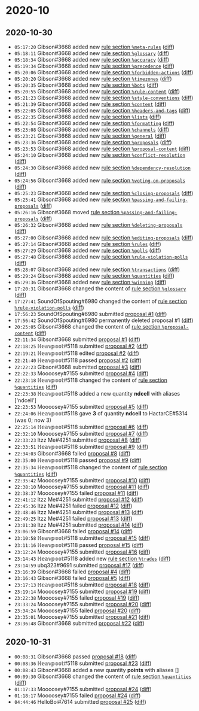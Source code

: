 # 2020-10

## 2020-10-30

* `05:17:20` Gibson#3668 added new [rule section `%meta-rules`](../rules.md#meta-rules) ([diff](https://github.com/Quonauts/Quonauts-11/commit/2ccdef32bcf4daf7c29b8c14826519587905d054))
* `05:18:11` Gibson#3668 added new [rule section `%glossary`](../rules.md#glossary) ([diff](https://github.com/Quonauts/Quonauts-11/commit/76473836b902ed77fbd138cfbb47fea11dd67af1))
* `05:18:34` Gibson#3668 added new [rule section `%accuracy`](../rules.md#accuracy) ([diff](https://github.com/Quonauts/Quonauts-11/commit/aa4c3c3965e6f837b91e81dab437c651d17cb9b2))
* `05:19:34` Gibson#3668 added new [rule section `%precedence`](../rules.md#precedence) ([diff](https://github.com/Quonauts/Quonauts-11/commit/f86868172f689d21f8e0aef87764b3b0cf3118ad))
* `05:20:06` Gibson#3668 added new [rule section `%forbidden-actions`](../rules.md#forbidden-actions) ([diff](https://github.com/Quonauts/Quonauts-11/commit/747bf31d52b9e51748ecdbed84c772da3c404938))
* `05:20:20` Gibson#3668 added new [rule section `%timezones`](../rules.md#timezones) ([diff](https://github.com/Quonauts/Quonauts-11/commit/f621be3d2e571219ca8128fd8b02f33793a87d73))
* `05:20:35` Gibson#3668 added new [rule section `%bots`](../rules.md#bots) ([diff](https://github.com/Quonauts/Quonauts-11/commit/04356f2636bd5f6be9aa8b0a823cbaa2abba508b))
* `05:20:55` Gibson#3668 added new [rule section `%rule-content`](../rules.md#rule-content) ([diff](https://github.com/Quonauts/Quonauts-11/commit/ce992ba838b57bce513592420ddbc2c7317ea96f))
* `05:21:23` Gibson#3668 added new [rule section `%style-conventions`](../rules.md#style-conventions) ([diff](https://github.com/Quonauts/Quonauts-11/commit/4fe91fd304730f081664fc7d9f69760966325d3e))
* `05:21:39` Gibson#3668 added new [rule section `%content`](../rules.md#content) ([diff](https://github.com/Quonauts/Quonauts-11/commit/79bed3d863d46ae7afaa182d33612c36a7b8edba))
* `05:22:05` Gibson#3668 added new [rule section `%headers-and-tags`](../rules.md#headers-and-tags) ([diff](https://github.com/Quonauts/Quonauts-11/commit/01b2cce6240c27bb6cd3514e7762cab866e0c121))
* `05:22:35` Gibson#3668 added new [rule section `%lists`](../rules.md#lists) ([diff](https://github.com/Quonauts/Quonauts-11/commit/9eeebb7c7e964f288fc8bafc2cbb2cb13c6b7de6))
* `05:22:54` Gibson#3668 added new [rule section `%formatting`](../rules.md#formatting) ([diff](https://github.com/Quonauts/Quonauts-11/commit/9733753013ae8011780d772e8422c8a97d601449))
* `05:23:08` Gibson#3668 added new [rule section `%channels`](../rules.md#channels) ([diff](https://github.com/Quonauts/Quonauts-11/commit/924a9ae1da40f06d4349aedb08c700f6bac76aef))
* `05:23:21` Gibson#3668 added new [rule section `%general`](../rules.md#general) ([diff](https://github.com/Quonauts/Quonauts-11/commit/4b929c017b7944de290b41defe2178c5969ed69e))
* `05:23:36` Gibson#3668 added new [rule section `%proposals`](../rules.md#proposals) ([diff](https://github.com/Quonauts/Quonauts-11/commit/0218f60ca029ae086823e5e35258b18e60221f57))
* `05:23:53` Gibson#3668 added new [rule section `%proposal-content`](../rules.md#proposal-content) ([diff](https://github.com/Quonauts/Quonauts-11/commit/4a03dff30dded5c58b21197754042f9c834c4c12))
* `05:24:10` Gibson#3668 added new [rule section `%conflict-resolution`](../rules.md#conflict-resolution) ([diff](https://github.com/Quonauts/Quonauts-11/commit/0f8cecd745c51f17d522db02c93818b7928f1064))
* `05:24:30` Gibson#3668 added new [rule section `%dependency-resolution`](../rules.md#dependency-resolution) ([diff](https://github.com/Quonauts/Quonauts-11/commit/ee49d655324d31b4a11d2c111eb0998ad8be4466))
* `05:24:56` Gibson#3668 added new [rule section `%voting-on-proposals`](../rules.md#voting-on-proposals) ([diff](https://github.com/Quonauts/Quonauts-11/commit/21a097d20cb3b320dce9fd043347def0a2bd2c63))
* `05:25:23` Gibson#3668 added new [rule section `%closing-proposals`](../rules.md#closing-proposals) ([diff](https://github.com/Quonauts/Quonauts-11/commit/1aa8cbe4ff3f0e89d1a232adbaf80a0c6dfbeffd))
* `05:25:41` Gibson#3668 added new [rule section `%passing-and-failing-proposals`](../rules.md#passing-and-failing-proposals) ([diff](https://github.com/Quonauts/Quonauts-11/commit/25e14c7dd239fa8363f70b302979a5df2718f300))
* `05:26:16` Gibson#3668 moved [rule section `%passing-and-failing-proposals`](../rules.md#passing-and-failing-proposals) ([diff](https://github.com/Quonauts/Quonauts-11/commit/e744bddd323d25a1b5ece60cabe8f7bf3acdb1b5))
* `05:26:32` Gibson#3668 added new [rule section `%deleting-proposals`](../rules.md#deleting-proposals) ([diff](https://github.com/Quonauts/Quonauts-11/commit/b8af82beb4fd98769849f01d06431b8b85a3a050))
* `05:27:00` Gibson#3668 added new [rule section `%editing-proposals`](../rules.md#editing-proposals) ([diff](https://github.com/Quonauts/Quonauts-11/commit/7dc773ee1af1f746a97ae682a31d5da8e55ff2aa))
* `05:27:14` Gibson#3668 added new [rule section `%rules`](../rules.md#rules) ([diff](https://github.com/Quonauts/Quonauts-11/commit/96ed4ec30425e4cecd2dce0d474dabd9f7273d28))
* `05:27:29` Gibson#3668 added new [rule section `%polls`](../rules.md#polls) ([diff](https://github.com/Quonauts/Quonauts-11/commit/d4a4a072855d80705d493a2dabfb79cf137e24dd))
* `05:27:48` Gibson#3668 added new [rule section `%rule-violation-polls`](../rules.md#rule-violation-polls) ([diff](https://github.com/Quonauts/Quonauts-11/commit/d82081776fe49922edce09a75fc839c2357f9e82))
* `05:28:07` Gibson#3668 added new [rule section `%transactions`](../rules.md#transactions) ([diff](https://github.com/Quonauts/Quonauts-11/commit/96694dbd2746e6c0cffc5466e8bfcb19b7f8fa00))
* `05:29:24` Gibson#3668 added new [rule section `%quantities`](../rules.md#quantities) ([diff](https://github.com/Quonauts/Quonauts-11/commit/d341c885771bf1d1d221a0637c6da3d40b4c794c))
* `05:29:36` Gibson#3668 added new [rule section `%winning`](../rules.md#winning) ([diff](https://github.com/Quonauts/Quonauts-11/commit/3cc88b0ad8c6c8b97c878a45910c31f9dd295afe))
* `17:20:31` Gibson#3668 changed the content of [rule section `%glossary`](../rules.md#glossary) ([diff](https://github.com/Quonauts/Quonauts-11/commit/490deb859d320df6f2118040c73240123e28ce91))
* `17:27:41` SoundOfSpouting#6980 changed the content of [rule section `%rule-violation-polls`](../rules.md#rule-violation-polls) ([diff](https://github.com/Quonauts/Quonauts-11/commit/a9fb681d218556f15fa01671d5d9b6840f6156e1))
* `17:56:23` SoundOfSpouting#6980 submitted [proposal #1](../proposals.md#1) ([diff](https://github.com/Quonauts/Quonauts-11/commit/2e47dee6e02d743596fdc786c9cc8bf85b8fccdd))
* `17:56:42` SoundOfSpouting#6980 permanently deleted proposal #1 ([diff](https://github.com/Quonauts/Quonauts-11/commit/0df2bb743d4c4e9b06d71e20df1563acbcdc8a96))
* `20:25:05` Gibson#3668 changed the content of [rule section `%proposal-content`](../rules.md#proposal-content) ([diff](https://github.com/Quonauts/Quonauts-11/commit/439880ccc3e5a7528951bc0a20f5d8e7beaf6e67))
* `22:11:34` Gibson#3668 submitted [proposal #1](../proposals.md#1) ([diff](https://github.com/Quonauts/Quonauts-11/commit/77766e4c29d7dc9c2f7b9a6d5b2b85c8c3ecdba8))
* `22:18:25` ℍ𝕖𝕒𝕧𝕡𝕠𝕠𝕥#5118 submitted [proposal #2](../proposals.md#2) ([diff](https://github.com/Quonauts/Quonauts-11/commit/3e094927678150f87dce6c8682fd271f41b0ef77))
* `22:19:21` ℍ𝕖𝕒𝕧𝕡𝕠𝕠𝕥#5118 edited [proposal #2](../proposals.md#2) ([diff](https://github.com/Quonauts/Quonauts-11/commit/e1439e69db6f3017678f28ac1d912a541d884ca1))
* `22:21:40` ℍ𝕖𝕒𝕧𝕡𝕠𝕠𝕥#5118 passed [proposal #2](../proposals.md#2) ([diff](https://github.com/Quonauts/Quonauts-11/commit/b77ca8d60f1c0ddcd7398564d4c12da2c62664e9))
* `22:22:23` Gibson#3668 submitted [proposal #3](../proposals.md#3) ([diff](https://github.com/Quonauts/Quonauts-11/commit/165f514b0e0e35b13d72c09511e245e7a1844073))
* `22:22:33` Moooosey#7155 submitted [proposal #4](../proposals.md#4) ([diff](https://github.com/Quonauts/Quonauts-11/commit/c8df0d764f904bc1d17f53c036c77b3bc96906b2))
* `22:23:18` ℍ𝕖𝕒𝕧𝕡𝕠𝕠𝕥#5118 changed the content of [rule section `%quantities`](../rules.md#quantities) ([diff](https://github.com/Quonauts/Quonauts-11/commit/c7f12e85d396af4944130303ce6d8964ccc2e5b1))
* `22:23:38` ℍ𝕖𝕒𝕧𝕡𝕠𝕠𝕥#5118 added a new quantity **ndcell** with aliases ['ndcell']
* `22:23:53` Moooosey#7155 submitted [proposal #5](../proposals.md#5) ([diff](https://github.com/Quonauts/Quonauts-11/commit/ab5d0c95104703b64a96532fdf655cee8751119b))
* `22:24:06` ℍ𝕖𝕒𝕧𝕡𝕠𝕠𝕥#5118 gave **3** of quantity **ndcell** to HactarCE#5314 (was 0; now 3)
* `22:25:14` ℍ𝕖𝕒𝕧𝕡𝕠𝕠𝕥#5118 submitted [proposal #6](../proposals.md#6) ([diff](https://github.com/Quonauts/Quonauts-11/commit/b12a0e73ebbc7d870b200a805b1f41d57bbd2949))
* `22:32:10` Moooosey#7155 submitted [proposal #7](../proposals.md#7) ([diff](https://github.com/Quonauts/Quonauts-11/commit/b5191a3288cc87735ca2e7807461bca525a79840))
* `22:33:23` Itzz Me#4251 submitted [proposal #8](../proposals.md#8) ([diff](https://github.com/Quonauts/Quonauts-11/commit/60654aa866339777b037f3c55cc5be9ffa142e20))
* `22:33:51` ℍ𝕖𝕒𝕧𝕡𝕠𝕠𝕥#5118 submitted [proposal #9](../proposals.md#9) ([diff](https://github.com/Quonauts/Quonauts-11/commit/297147efeaba2af2d879a2039b9677af1359fd92))
* `22:34:03` Gibson#3668 failed [proposal #8](../proposals.md#8) ([diff](https://github.com/Quonauts/Quonauts-11/commit/70c3fd1f4c5121a817fd8c7dd53bebe9cbc2d045))
* `22:35:00` ℍ𝕖𝕒𝕧𝕡𝕠𝕠𝕥#5118 passed [proposal #9](../proposals.md#9) ([diff](https://github.com/Quonauts/Quonauts-11/commit/39e31e041649fc1d8ad490044c44fd778121cf0a))
* `22:35:34` ℍ𝕖𝕒𝕧𝕡𝕠𝕠𝕥#5118 changed the content of [rule section `%quantities`](../rules.md#quantities) ([diff](https://github.com/Quonauts/Quonauts-11/commit/b64e55078f3bb976922c4fe36486cf90a00f9a69))
* `22:35:42` Moooosey#7155 submitted [proposal #10](../proposals.md#10) ([diff](https://github.com/Quonauts/Quonauts-11/commit/ff1a78084279d4c8e43e2d930e22817338005e4d))
* `22:38:10` Moooosey#7155 submitted [proposal #11](../proposals.md#11) ([diff](https://github.com/Quonauts/Quonauts-11/commit/74baf9915d29c453ec675a4e695e864b990d3036))
* `22:38:37` Moooosey#7155 failed [proposal #11](../proposals.md#11) ([diff](https://github.com/Quonauts/Quonauts-11/commit/325765cdb4da83dc05d9b012c555bd6a794ec58e))
* `22:41:12` Itzz Me#4251 submitted [proposal #12](../proposals.md#12) ([diff](https://github.com/Quonauts/Quonauts-11/commit/3a8205026e8fd95a81553af32edce34982adfe35))
* `22:45:36` Itzz Me#4251 failed [proposal #12](../proposals.md#12) ([diff](https://github.com/Quonauts/Quonauts-11/commit/950af1fd3e8011d4a5deabec72f33c222e306857))
* `22:48:46` Itzz Me#4251 submitted [proposal #13](../proposals.md#13) ([diff](https://github.com/Quonauts/Quonauts-11/commit/b96fc1e2cf7ec58f66553b63301c4dc9a48ea5cc))
* `22:49:25` Itzz Me#4251 failed [proposal #13](../proposals.md#13) ([diff](https://github.com/Quonauts/Quonauts-11/commit/02bdd112c4b87cff656934b480efa241d808ca10))
* `23:01:38` Itzz Me#4251 submitted [proposal #14](../proposals.md#14) ([diff](https://github.com/Quonauts/Quonauts-11/commit/7ab94a22ee71e3bc717d689b55e250d9d12637df))
* `23:06:59` Gibson#3668 failed [proposal #14](../proposals.md#14) ([diff](https://github.com/Quonauts/Quonauts-11/commit/5be3268f319cd708ede0a73c274647f770a83660))
* `23:10:58` ℍ𝕖𝕒𝕧𝕡𝕠𝕠𝕥#5118 submitted [proposal #15](../proposals.md#15) ([diff](https://github.com/Quonauts/Quonauts-11/commit/d1245620797515fc003938680a5d3af3001ce65e))
* `23:11:16` ℍ𝕖𝕒𝕧𝕡𝕠𝕠𝕥#5118 passed [proposal #15](../proposals.md#15) ([diff](https://github.com/Quonauts/Quonauts-11/commit/c7dd0d00ab9483530383c83bbf28dd7dc22f82f8))
* `23:12:24` Moooosey#7155 submitted [proposal #16](../proposals.md#16) ([diff](https://github.com/Quonauts/Quonauts-11/commit/156cac799a30cb97c53fd1892dcfa84771c5535e))
* `23:14:43` ℍ𝕖𝕒𝕧𝕡𝕠𝕠𝕥#5118 added new [rule section `%trades`](../rules.md#trades) ([diff](https://github.com/Quonauts/Quonauts-11/commit/d3ba14547dd499402ccff885e5c140536739e3b7))
* `23:14:59` ubq323#9691 submitted [proposal #17](../proposals.md#17) ([diff](https://github.com/Quonauts/Quonauts-11/commit/76ba00351ad63b8dae5221f7750e3fc836950fa5))
* `23:16:39` Gibson#3668 failed [proposal #4](../proposals.md#4) ([diff](https://github.com/Quonauts/Quonauts-11/commit/1e788cf6032d2fb099eb1dac801a4a22472cb443))
* `23:16:43` Gibson#3668 failed [proposal #5](../proposals.md#5) ([diff](https://github.com/Quonauts/Quonauts-11/commit/09e1ebca68b77571fed356dae13cc983c922afa1))
* `23:17:13` ℍ𝕖𝕒𝕧𝕡𝕠𝕠𝕥#5118 submitted [proposal #18](../proposals.md#18) ([diff](https://github.com/Quonauts/Quonauts-11/commit/f2f258351c31c29a35dd721959ed89bdaf16add3))
* `23:19:14` Moooosey#7155 submitted [proposal #19](../proposals.md#19) ([diff](https://github.com/Quonauts/Quonauts-11/commit/576599ab0e21e3f94fa0763b2b152a1cd4068741))
* `23:22:38` Moooosey#7155 failed [proposal #19](../proposals.md#19) ([diff](https://github.com/Quonauts/Quonauts-11/commit/dd128175942fe6c8f186567b9d16afa4cc1bc216))
* `23:33:24` Moooosey#7155 submitted [proposal #20](../proposals.md#20) ([diff](https://github.com/Quonauts/Quonauts-11/commit/a9b0165576a9e3c1ce74111345a2e4940e8b6bb0))
* `23:34:24` Moooosey#7155 failed [proposal #20](../proposals.md#20) ([diff](https://github.com/Quonauts/Quonauts-11/commit/3371e181006453f431ed1fa63de83e5a3de03248))
* `23:35:01` Moooosey#7155 submitted [proposal #21](../proposals.md#21) ([diff](https://github.com/Quonauts/Quonauts-11/commit/f85d102a9974beadb22e127de1f9debd9c7930a9))
* `23:36:48` Gibson#3668 submitted [proposal #22](../proposals.md#22) ([diff](https://github.com/Quonauts/Quonauts-11/commit/c0f2505ff4b1548b266777aaad4342a7389f522e))

## 2020-10-31

* `00:08:31` Gibson#3668 passed [proposal #18](../proposals.md#18) ([diff](https://github.com/Quonauts/Quonauts-11/commit/2ce86d567d6582d6b86165d6063c7170b7033cb3))
* `00:08:36` ℍ𝕖𝕒𝕧𝕡𝕠𝕠𝕥#5118 submitted [proposal #23](../proposals.md#23) ([diff](https://github.com/Quonauts/Quonauts-11/commit/1688b63dab78147e3ae2718d322007a4c5770b39))
* `00:08:43` Gibson#3668 added a new quantity **points** with aliases []
* `00:09:30` Gibson#3668 changed the content of [rule section `%quantities`](../rules.md#quantities) ([diff](https://github.com/Quonauts/Quonauts-11/commit/c2379dc8376cecc8f1e0f82014a0bca51830078f))
* `01:17:33` Moooosey#7155 submitted [proposal #24](../proposals.md#24) ([diff](https://github.com/Quonauts/Quonauts-11/commit/8feb3247e8268509acf690632e0ed5a3219a5201))
* `01:18:17` Moooosey#7155 failed [proposal #24](../proposals.md#24) ([diff](https://github.com/Quonauts/Quonauts-11/commit/6499330271fe0692c0f49086fe2972ba3e9ef1ba))
* `04:44:46` HelloBoi#7614 submitted [proposal #25](../proposals.md#25) ([diff](https://github.com/Quonauts/Quonauts-11/commit/5fe6db03be3d9e41eae0bc009b01a6642e386438))
